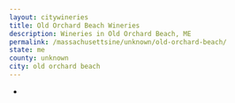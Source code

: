 ```yaml
---
layout: citywineries
title: Old Orchard Beach Wineries
description: Wineries in Old Orchard Beach, ME
permalink: /massachusettsine/unknown/old-orchard-beach/
state: me
county: unknown
city: old orchard beach
---
```

-
